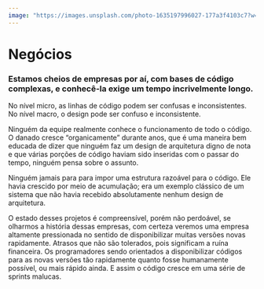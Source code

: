 ```yaml
---
image: "https://images.unsplash.com/photo-1635197996027-177a3f4103c7?w=500&auto=format&fit=crop&q=60&ixlib=rb-4.0.3&ixid=M3wxMjA3fDB8MHxjb2xsZWN0aW9uLXBhZ2V8MXwyTWptbWlzV0JQTXx8ZW58MHx8fHx8"
---
```


# Negócios

### Estamos cheios de empresas por aí, com bases de código complexas, e conhecê-la exige um tempo incrivelmente longo.

No nível micro, as linhas de código podem ser confusas e inconsistentes. No nível macro, o design pode ser confuso e inconsistente.

Ninguém da equipe realmente conhece o funcionamento de todo o código. O danado cresce “organicamente” durante anos, que é uma maneira bem educada de dizer que ninguém faz um design de arquitetura digno de nota e que várias porções de código haviam sido inseridas com o passar do tempo, ninguém pensa sobre o assunto.

Ninguém jamais para para impor uma estrutura razoável para o código. Ele havia crescido por meio de acumulação; era um exemplo clássico de um sistema que não havia recebido absolutamente nenhum design de arquitetura.

O estado desses projetos é compreensível, porém não perdoável, se olharmos a história dessas empresas, com certeza veremos uma empresa altamente pressionada no sentido de disponibilizar muitas versões novas rapidamente. Atrasos que não são tolerados, pois significam a ruína financeira. Os programadores sendo orientados a disponibilizar códigos para as novas versões tão rapidamente quanto fosse humanamente possível, ou mais rápido ainda. E assim o código cresce em uma série de sprints malucas.
